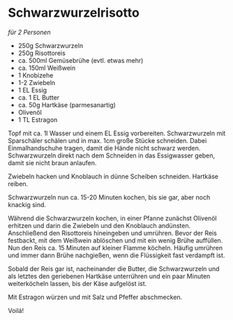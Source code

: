 # Schwarzwurzelrisotto
*für 2 Personen*

* 250g Schwarzwurzeln
* 250g Risottoreis
* ca. 500ml Gemüsebrühe (evtl. etwas mehr)
* ca. 150ml Weißwein
* 1 Knobizehe
* 1-2 Zwiebeln
* 1 EL Essig
* ca. 1 EL Butter
* ca. 50g Hartkäse (parmesanartig)
* Olivenöl
* 1 TL Estragon

Topf mit ca. 1l Wasser und einem EL Essig vorbereiten. Schwarzwurzeln mit
Sparschäler schälen und in max. 1cm große Stücke schneiden. Dabei
Einmalhandschuhe tragen, damit die Hände nicht schwarz werden.
Schwarzwurzeln direkt nach dem Schneiden in das Essigwasser geben, damit
sie nicht braun anlaufen.

Zwiebeln hacken und Knoblauch in dünne Scheiben schneiden. Hartkäse reiben.

Schwarzwurzeln nun ca. 15-20 Minuten kochen, bis sie gar, aber noch knackig
sind.

Während die Schwarzwurzeln kochen, in einer Pfanne zunächst Olivenöl erhitzen
und darin die Zwiebeln und den Knoblauch andünsten. Anschließend den Risottoreis
hineingeben und umrühren. Bevor der Reis festbackt, mit dem Weißwein ablöschen
und mit ein wenig Brühe auffüllen. Nun den Reis ca. 15 Minuten auf kleiner
Flamme köcheln. Häufig umrühren und immer dann Brühe nachgießen, wenn die
Flüssigkeit fast verdampft ist.

Sobald der Reis gar ist, nacheinander die Butter, die Schwarzwurzeln und als
letztes den geriebenen Hartkäse unterrühren und ein paar Minuten weiterköcheln
lassen, bis der Käse aufgelöst ist.

Mit Estragon würzen und mit Salz und Pfeffer abschmecken.

Voilá!
